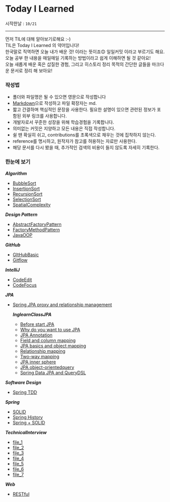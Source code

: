 # Today I Learned

시작한날 : ```10/21```

<hr/>
먼저 TIL에 대해 알아보기로해요 :-)<br/>
TIL은 Today I Learned 의 약어입니다!<br/>
한국말로 직역하면 오늘 내가 배운 것! 이라는 뜻이죠😊 일일커밋 이라고 부르기도 해요.<br/>
오늘 공부 한 내용을 매일매일 기록하는 방법이라고 쉽게 이해하면 될 것 같아요!<br/>
오늘 새롭게 배운 혹은 삽질한 경험, 그리고 히스토리 정리 목적의 간단한 글들을 마크다운 문서로 정리 해 보아요!

### 작성법
- 폴더와 파일명은 될 수 있으면 영문으로 작성합니다
- [Markdown](https://hr/>gist.github.com/ihoneymon/652be052a0727ad59601, "Markdown link")으로 작성하고 파일 확장자는 md.
- 짧고 간결하며 핵심적인 문장을 사용한다. 필요한 설명이 있으면 관련된 정보가 포함된 외부 링크를 사용합니다.
- 개발자로서 꾸준한 성장을 위해 학습경험을 기록합니다.
- 의미없는 커밋은 지양하고 모든 내용은 직접 작성합니다.
- 쉴 땐 확실히 쉬고, contributions를 초록색으로 채우는 것에 집착하지 않는다.
- reference를 명시하고, 원작자가 참고를 허용하는 자료만 사용한다.
- 해당 문서를 다시 봤을 때, 추가적인 검색의 비용이 들지 않도록 자세히 기록한다.

### 한눈에 보기
***Algorithm***
- [BubbleSort](Algorithm/BubbleSort.md)
- [InsertionSort](Algorithm/InsertionSort.md)
- [RecursionSort](Algorithm/RecursionSort.md)
- [SelectionSort](Algorithm/SelectionSort.md)
- [SpatialComplexity](Algorithm/SpatialComplexity.md)

***Design Pattern***
- [AbstractFactoryPattern](Design%20Pattern/AbstractFactoryPattern.md)
- [FactoryMethodPattern](Design%20Pattern/FactoryMethodPattern.md)
- [JavaOOP](Design%20Pattern/JavaOOP.md)
  
***GitHub***
- [GItHubBasic](Github/GItHubBasic.md)
- [Gitflow](Github/Gitflow.md)

***IntelliJ***
- [CodeEdit](IntelliJ/CodeEdit.md)
- [CodeFocus](IntelliJ/CodeFocus.md)

***JPA***   
- [Spring JPA proxy and relationship management](JPA/SpringJPAProxy%20And%20RelationshipManagement.md)


    ***InglearnClassJPA***
  - [Before start JPA](JPA/InflearnClassJPA/file0_Before%20start%20JPA.md)
  - [Why do you want to use JPA](JPA/InflearnClassJPA/file1_why%20do%20you%20want%20to%20use%20JPA.md)
  - [JPA Annotation](JPA/InflearnClassJPA/file2_JPA%20Annotation.md)
  - [Field and column mapping](JPA/InflearnClassJPA/file3_Field%20and%20column%20mapping.md)
  - [JPA basics and object mapping](JPA/InflearnClassJPA/file4_JPA%20basics%20and%20object%20mapping.md)
  - [Relationship mapping](JPA/InflearnClassJPA/file5_Relationship%20mapping.md)
  - [Two-way mapping](JPA/InflearnClassJPA/file6_Two-way%20mapping.md)
  - [JPA inner sphere](JPA/InflearnClassJPA/file7_JPA%20inner%20sphere.md)
  - [JPA object-orientedquery](JPA/InflearnClassJPA/file8_JPA%20object-oriented%20query.md)
  - [Spring Data JPA and QueryDSL](JPA/InflearnClassJPA/file9_Spring%20Data%20JPA%20and%20QueryDSL.md)

***Software Design***
- [Spring TDD](Software%20Design/SpringTDD.md)


***Spring***
- [SOLID](Spring/SOLID.md)
- [Spring History](Spring/SpringHistory.md)
- [Spring + SOLID](Spring/SpringSOLID.md)


***Technicallnterview***
- [file_1](TechnicalInterview/FastcampusClass/file_1.md)
- [file_2](TechnicalInterview/FastcampusClass/file_2.md)
- [file_3](TechnicalInterview/FastcampusClass/file_3.md)
- [file_4](TechnicalInterview/FastcampusClass/file_4.md)
- [file_5](TechnicalInterview/FastcampusClass/file_5.md)
- [file_6](TechnicalInterview/FastcampusClass/file_6.md)
- [file_7](TechnicalInterview/FastcampusClass/file_7.md)

***Web***
- [RESTful](Web/RESTful.md)
